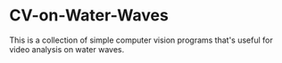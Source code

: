 # CV-on-Water-Waves
This is a collection of simple computer vision programs that's useful for video analysis on water waves.
